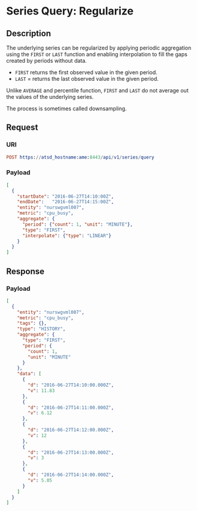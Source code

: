 # Series Query: Regularize

## Description

The underlying series can be regularized by applying periodic aggregation using the `FIRST` or `LAST` function and enabling interpolation to fill the gaps created by periods without data.

* `FIRST` returns the first observed value in the given period.
* `LAST` = returns the last observed value in the given period.

Unlike `AVERAGE` and percentile function, `FIRST` and `LAST` do not average out the values of the underlying series.

The process is sometimes called downsampling.

## Request

### URI

```elm
POST https://atsd_hostname:ame:8443/api/v1/series/query
```

### Payload

```json
[
  {
    "startDate": "2016-06-27T14:10:00Z",
    "endDate":   "2016-06-27T14:15:00Z",
    "entity": "nurswgvml007",
    "metric": "cpu_busy",
    "aggregate": {
      "period": {"count": 1, "unit": "MINUTE"},
      "type": "FIRST",
      "interpolate": {"type": "LINEAR"}
    }
  }
]
```

## Response

### Payload

```json
[
  {
    "entity": "nurswgvml007",
    "metric": "cpu_busy",
    "tags": {},
    "type": "HISTORY",
    "aggregate": {
      "type": "FIRST",
      "period": {
        "count": 1,
        "unit": "MINUTE"
      }
    },
    "data": [
      {
        "d": "2016-06-27T14:10:00.000Z",
        "v": 11.83
      },
      {
        "d": "2016-06-27T14:11:00.000Z",
        "v": 6.12
      },
      {
        "d": "2016-06-27T14:12:00.000Z",
        "v": 12
      },
      {
        "d": "2016-06-27T14:13:00.000Z",
        "v": 3
      },
      {
        "d": "2016-06-27T14:14:00.000Z",
        "v": 5.05
      }
    ]
  }
]
```
